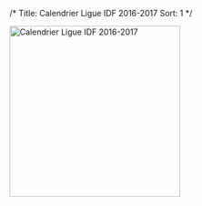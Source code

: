 /*
Title: Calendrier Ligue IDF 2016-2017
Sort: 1
*/

<a class="fancybox" rel="group" href="/images/pages/activites-ligue-idf-savate-2016-2017.jpg">
  <img src="/images/pages/activites-ligue-idf-savate-2016-2017.jpg" class="img-responsive" alt="Calendrier Ligue IDF 2016-2017" width="300"/>
</a>
